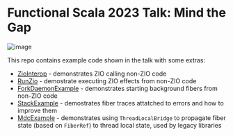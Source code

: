 # Functional Scala 2023 Talk: Mind the Gap

![image](https://github.com/dkarlinsky/mind-the-gap-talk/assets/1577551/c35a4692-819d-44b9-b93f-119524d22352)

This repo contains example code shown in the talk with some extras:

 * [ZioInterop](src/main/scala/mindthegap/ZioInterop.scala) - demonstrates ZIO calling non-ZIO code
 * [RunZio](src/main/scala/mindthegap/RunZio.scala) - demostrate executing ZIO effects from non-ZIO code
 * [ForkDaemonExample](src/main/scala/mindthegap/ForkDaemonExample.scala) - demonstrates starting background fibers from non-ZIO code
 * [StackExample](src/main/scala/mindthegap/StackExample.scala) - demostrates fiber traces attatched to errors and how to improve them
 * [MdcExample](src/main/scala/mindthegap/MdcExample.scala) - demonstrates using `ThreadLocalBridge` to propagate fiber state (based on `FiberRef`) to thread local state, used by legacy libraries 
